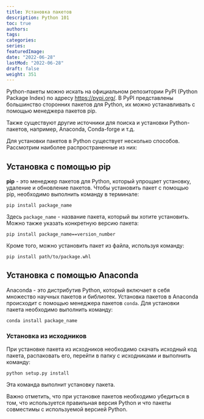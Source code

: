 ```yaml
---
title: Установка пакетов
description: Python 101
toc: true
authors:
tags:
categories:
series:
featuredImage:
date: "2022-06-28"
lastMod: "2022-06-28"
draft: false
weight: 351
---
```



Python-пакеты можно искать на официальном репозитории PyPI (Python Package Index) по адресу <https://pypi.org/>. В PyPI представлены большинство сторонних пакетов для Python, их можно устанавливать с помощью менеджера пакетов pip.

Также существуют другие источники для поиска и установки Python-пакетов, например, Anaconda, Conda-forge и т.д.

Для установки пакетов в Python существует несколько способов. Рассмотрим наиболее распространенные из них:

## Установка с помощью pip

**pip** - это менеджер пакетов для Python, который упрощает установку, удаление и обновление пакетов. Чтобы установить пакет с помощью pip, необходимо выполнить команду в терминале:

```
pip install package_name
```

Здесь `package_name` - название пакета, который вы хотите установить. Можно также указать конкретную версию пакета:

```
pip install package_name==version_number
```

Кроме того, можно установить пакет из файла, используя команду:

```
pip install path/to/package.whl
```

## Установка с помощью Anaconda

Anaconda - это дистрибутив Python, который включает в себя множество научных пакетов и библиотек. Установка пакетов в Anaconda происходит с помощью менеджера пакетов `conda`. Для установки пакета необходимо выполнить команду:

```
conda install package_name
```

### Установка из исходников

При установке пакета из исходников необходимо скачать исходный код пакета, распаковать его, перейти в папку с исходниками и выполнить команду:

```
python setup.py install
```

Эта команда выполнит установку пакета.

Важно отметить, что при установке пакетов необходимо убедиться в том, что используется правильная версия Python и что пакеты совместимы с используемой версией Python.
